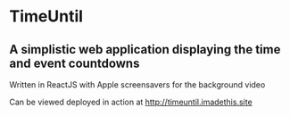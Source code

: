 # TimeUntil
## A simplistic web application displaying the time and event countdowns

Written in ReactJS with Apple screensavers for the background video

Can be viewed deployed in action at http://timeuntil.imadethis.site